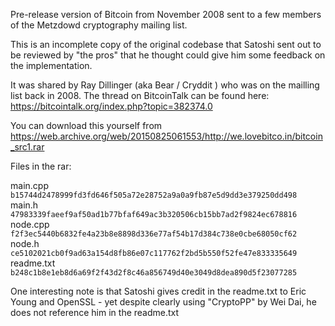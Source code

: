 Pre-release version of Bitcoin from November 2008 sent to a few members of the Metzdowd cryptography mailing list.

This is an incomplete copy of the original codebase that Satoshi sent out to be reviewed by "the pros" that he thought could give him some feedback on the implementation.

It was shared by Ray Dillinger (aka Bear / Cryddit ) who was on the mailling list back in 2008. The thread on BitcoinTalk can be found here: https://bitcointalk.org/index.php?topic=382374.0

You can download this yourself from https://web.archive.org/web/20150825061553/http://we.lovebitco.in/bitcoin_src1.rar 

Files in the rar:

main.cpp `b15744d2478999fd3fd646f505a72e28752a9a0a9fb87e5d9dd3e379250dd498`
main.h `47983339faeef9af50ad1b77bfaf649ac3b320506cb15bb7ad2f9824ec678816`
node.cpp `f2f3ec5440b6832fe4a23b8e8898d336e77af54b17d384c738e0cbe68050cf62`
node.h `ce5102021cb0f9ad63a154d8fb86e07c117762f2bd5b550f52fe47e833335649`
readme.txt `b248c1b8e1eb8d6a69f2f43d2f8c46a856749d40e3049d8dea890d5f23077285`

One interesting note is that Satoshi gives credit in the readme.txt to Eric Young and OpenSSL - yet despite clearly using "CryptoPP" by Wei Dai, he does not reference him in the readme.txt